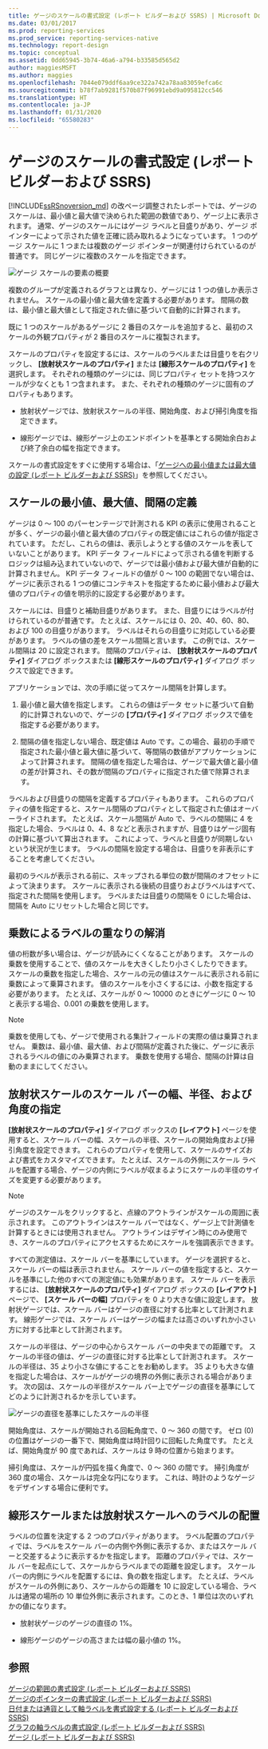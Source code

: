 ```yaml
---
title: ゲージのスケールの書式設定 (レポート ビルダーおよび SSRS) | Microsoft Docs
ms.date: 03/01/2017
ms.prod: reporting-services
ms.prod_service: reporting-services-native
ms.technology: report-design
ms.topic: conceptual
ms.assetid: 0dd65945-3b74-46a6-a794-b33585d565d2
author: maggiesMSFT
ms.author: maggies
ms.openlocfilehash: 7044e079ddf6aa9ce322a742a78aa83059efca6c
ms.sourcegitcommit: b78f7ab9281f570b87f96991ebd9a095812cc546
ms.translationtype: HT
ms.contentlocale: ja-JP
ms.lasthandoff: 01/31/2020
ms.locfileid: "65580283"
---
```

# <a name="formatting-scales-on-a-gauge-report-builder-and-ssrs"></a>ゲージのスケールの書式設定 (レポート ビルダーおよび SSRS)
  [!INCLUDE[ssRSnoversion_md](../../includes/ssrsnoversion-md.md)] の改ページ調整されたレポートでは、ゲージのスケールは、最小値と最大値で決められた範囲の数値であり、ゲージ上に表示されます。 通常、ゲージのスケールにはゲージ ラベルと目盛りがあり、ゲージ ポインターによって示された値を正確に読み取れるようになっています。 1 つのゲージ スケールに 1 つまたは複数のゲージ ポインターが関連付けられているのが普通です。 同じゲージに複数のスケールを指定できます。  
  
 ![ゲージ スケールの要素の概要](../../reporting-services/report-design/media/scaleoverviewdiagram.gif "ゲージ スケールの要素の概要")  
  
 複数のグループが定義されるグラフとは異なり、ゲージには 1 つの値しか表示されません。 スケールの最小値と最大値を定義する必要があります。 間隔の数は、最小値と最大値として指定された値に基づいて自動的に計算されます。  
  
 既に 1 つのスケールがあるゲージに 2 番目のスケールを追加すると、最初のスケールの外観プロパティが 2 番目のスケールに複製されます。  
  
 スケールのプロパティを設定するには、スケールのラベルまたは目盛りを右クリックし、 **[放射状スケールのプロパティ]** または **[線形スケールのプロパティ]** を選択します。 それぞれの種類のゲージには、同じプロパティ セットを持つスケールが少なくとも 1 つ含まれます。 また、それぞれの種類のゲージに固有のプロパティもあります。  
  
-   放射状ゲージでは、放射状スケールの半径、開始角度、および掃引角度を指定できます。  
  
-   線形ゲージでは、線形ゲージ上のエンドポイントを基準とする開始余白および終了余白の幅を指定できます。  
  
 スケールの書式設定をすぐに使用する場合は、「[ゲージへの最小値または最大値の設定 (レポート ビルダーおよび SSRS)](../../reporting-services/report-design/set-a-minimum-or-maximum-on-a-gauge-report-builder-and-ssrs.md)」を参照してください。  
  
##  <a name="DefiningMinMax"></a> スケールの最小値、最大値、間隔の定義  
 ゲージは 0 ～ 100 のパーセンテージで計測される KPI の表示に使用されることが多く、ゲージの最小値と最大値のプロパティの既定値にはこれらの値が指定されています。 ただし、これらの値は、表示しようとする値のスケールを表していないことがあります。 KPI データ フィールドによって示される値を判断するロジックは組み込まれていないので、ゲージでは最小値および最大値が自動的に計算されません。 KPI データ フィールドの値が 0 ～ 100 の範囲でない場合は、ゲージに表示される 1 つの値にコンテキストを指定するために最小値および最大値のプロパティの値を明示的に設定する必要があります。  
  
 スケールには、目盛りと補助目盛りがあります。 また、目盛りにはラベルが付けられているのが普通です。 たとえば、スケールには 0、20、40、60、80、および 100 の目盛りがあります。 ラベルはそれらの目盛りに対応している必要があります。 ラベルの値の差をスケール間隔と言います。 この例では、スケール間隔は 20 に設定されます。 間隔のプロパティは、 **[放射状スケールのプロパティ]** ダイアログ ボックスまたは **[線形スケールのプロパティ]** ダイアログ ボックスで設定できます。  
  
 アプリケーションでは、次の手順に従ってスケール間隔を計算します。  
  
1.  最小値と最大値を指定します。 これらの値はデータ セットに基づいて自動的に計算されないので、ゲージの **[プロパティ]** ダイアログ ボックスで値を指定する必要があります。  
  
2.  間隔の値を指定しない場合、既定値は Auto です。この場合、最初の手順で指定された最小値と最大値に基づいて、等間隔の数値がアプリケーションによって計算されます。 間隔の値を指定した場合は、ゲージで最大値と最小値の差が計算され、その数が間隔のプロパティに指定された値で除算されます。  
  
 ラベルおよび目盛りの間隔を定義するプロパティもあります。 これらのプロパティの値を指定すると、スケール間隔のプロパティとして指定された値はオーバーライドされます。 たとえば、スケール間隔が Auto で、ラベルの間隔に 4 を指定した場合、ラベルは 0、4、8 などと表示されますが、目盛りはゲージ固有の計算に基づいて算出されます。 これによって、ラベルと目盛りが同期しないという状況が生じます。 ラベルの間隔を設定する場合は、目盛りを非表示にすることを考慮してください。  
  
 最初のラベルが表示される前に、スキップされる単位の数が間隔のオフセットによって決まります。 スケールに表示される後続の目盛りおよびラベルはすべて、指定された間隔を使用します。 ラベルまたは目盛りの間隔を 0 にした場合は、間隔を Auto にリセットした場合と同じです。  
  
##  <a name="ReducingCollisions"></a> 乗数によるラベルの重なりの解消  
 値の桁数が多い場合は、ゲージが読みにくくなることがあります。 スケールの乗数を使用することで、値のスケールを大きくしたり小さくしたりできます。 スケールの乗数を指定した場合、スケールの元の値はスケールに表示される前に乗数によって乗算されます。 値のスケールを小さくするには、小数を指定する必要があります。 たとえば、スケールが 0 ～ 10000 のときにゲージに 0 ～ 10 と表示する場合、0.001 の乗数を使用します。  
  
> [!NOTE]  
>  乗数を使用しても、ゲージで使用される集計フィールドの実際の値は乗算されません。 乗数は、最小値、最大値、および間隔が定義された後に、ゲージに表示されるラベルの値にのみ乗算されます。 乗数を使用する場合、間隔の計算は自動のままにしてください。  
  
##  <a name="SpecifyingScaleBar"></a> 放射状スケールのスケール バーの幅、半径、および角度の指定  
 **[放射状スケールのプロパティ]** ダイアログ ボックスの **[レイアウト]** ページを使用すると、スケール バーの幅、スケールの半径、スケールの開始角度および掃引角度を設定できます。 これらのプロパティを使用して、スケールのサイズおよび書式をカスタマイズできます。 たとえば、スケールの外側にスケール ラベルを配置する場合、ゲージの内側にラベルが収まるようにスケールの半径のサイズを変更する必要があります。  
  
> [!NOTE]  
>  ゲージのスケールをクリックすると、点線のアウトラインがスケールの周囲に表示されます。 このアウトラインはスケール バーではなく、ゲージ上で計測値を計算するときには使用されません。 アウトラインはデザイン時にのみ使用でき、スケールのプロパティにアクセスするためにスケールを強調表示できます。  
  
 すべての測定値は、スケール バーを基準にしています。 ゲージを選択すると、スケール バーの幅は表示されません。 スケール バーの値を指定すると、スケールを基準にした他のすべての測定値にも効果があります。 スケール バーを表示するには、 **[放射状スケールのプロパティ]** ダイアログ ボックスの **[レイアウト]** ページで、 **[スケール バーの幅]** プロパティを 0 より大きな値に設定します。 放射状ゲージでは、スケール バーはゲージの直径に対する比率として計測されます。 線形ゲージでは、スケール バーはゲージの幅または高さのいずれか小さい方に対する比率として計測されます。  
  
 スケールの半径は、ゲージの中心からスケール バーの中央までの距離です。 スケールの半径の値は、ゲージの直径に対する比率として計測されます。 スケールの半径は、35 より小さな値にすることをお勧めします。 35 よりも大きな値を指定した場合は、スケールがゲージの境界の外側に表示される場合があります。 次の図は、スケールの半径がスケール バー上でゲージの直径を基準にしてどのように計測されるかを示しています。  
  
 ![ゲージの直径を基準にしたスケールの半径](../../reporting-services/report-design/media/scaleradiusdiagram.gif "ゲージの直径を基準にしたスケールの半径")  
  
 開始角度は、スケールが開始される回転角度で、0 ～ 360 の間です。 ゼロ (0) の位置はゲージの一番下で、開始角度は時計回りに回転した角度です。 たとえば、開始角度が 90 度であれば、スケールは 9 時の位置から始まります。  
  
 掃引角度は、スケールが円弧を描く角度で、0 ～ 360 の間です。 掃引角度が 360 度の場合、スケールは完全な円になります。 これは、時計のようなゲージをデザインする場合に便利です。  
  
##  <a name="PositioningLabels"></a> 線形スケールまたは放射状スケールへのラベルの配置  
 ラベルの位置を決定する 2 つのプロパティがあります。 ラベル配置のプロパティでは、ラベルをスケール バーの内側や外側に表示するか、またはスケール バーと交差するように表示するかを指定します。 距離のプロパティでは、スケール バーを起点にして、スケールからラベルまでの距離を設定します。 スケール バーの内側にラベルを配置するには、負の数を指定します。 たとえば、ラベルがスケールの外側にあり、スケールからの距離を 10 に設定している場合、ラベルは通常の場所の 10 単位外側に表示されます。このとき、1 単位は次のいずれかの値になります。  
  
-   放射状ゲージのゲージの直径の 1%。  
  
-   線形ゲージのゲージの高さまたは幅の最小値の 1%。  
  
## <a name="see-also"></a>参照  
 [ゲージの範囲の書式設定 (レポート ビルダーおよび SSRS)](../../reporting-services/report-design/formatting-ranges-on-a-gauge-report-builder-and-ssrs.md)   
 [ゲージのポインターの書式設定 &#40;レポート ビルダーおよび SSRS&#41;](../../reporting-services/report-design/formatting-pointers-on-a-gauge-report-builder-and-ssrs.md)   
 [日付または通貨として軸ラベルを書式設定する &#40;レポート ビルダーおよび SSRS&#41;](../../reporting-services/report-design/format-axis-labels-as-dates-or-currencies-report-builder-and-ssrs.md)   
 [グラフの軸ラベルの書式設定 (レポート ビルダーおよび SSRS)](../../reporting-services/report-design/formatting-axis-labels-on-a-chart-report-builder-and-ssrs.md)   
 [ゲージ (レポート ビルダーおよび SSRS)](../../reporting-services/report-design/gauges-report-builder-and-ssrs.md)  
  
  
